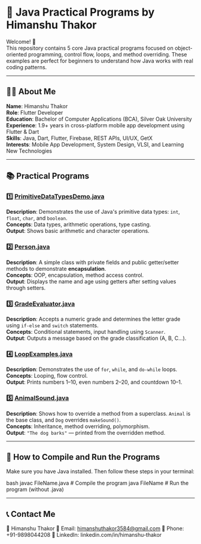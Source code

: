 # 🚀 Java Practical Programs by Himanshu Thakor

Welcome! 👋  
This repository contains 5 core Java practical programs focused on object-oriented programming, control flow, loops, and method overriding. These examples are perfect for beginners to understand how Java works with real coding patterns.

---

## 👨‍💻 About Me

**Name**: Himanshu Thakor  
**Role**: Flutter Developer  
**Education**: Bachelor of Computer Applications (BCA), Silver Oak University  
**Experience**: 1.9+ years in cross-platform mobile app development using Flutter & Dart  
**Skills**: Java, Dart, Flutter, Firebase, REST APIs, UI/UX, GetX  
**Interests**: Mobile App Development, System Design, VLSI, and Learning New Technologies

---

## 📚 Practical Programs

### 1️⃣ [PrimitiveDataTypesDemo.java](./PrimitiveDataTypesDemo.java)
**Description**: Demonstrates the use of Java's primitive data types: `int`, `float`, `char`, and `boolean`.  
**Concepts**: Data types, arithmetic operations, type casting.  
**Output**: Shows basic arithmetic and character operations.

### 2️⃣ [Person.java](./Person.java)
**Description**: A simple class with private fields and public getter/setter methods to demonstrate **encapsulation**.  
**Concepts**: OOP, encapsulation, method access control.  
**Output**: Displays the name and age using getters after setting values through setters.

### 3️⃣ [GradeEvaluator.java](./GradeEvaluator.java)
**Description**: Accepts a numeric grade and determines the letter grade using `if-else` and `switch` statements.  
**Concepts**: Conditional statements, input handling using `Scanner`.  
**Output**: Outputs a message based on the grade classification (A, B, C...).

### 4️⃣ [LoopExamples.java](./LoopExamples.java)
**Description**: Demonstrates the use of `for`, `while`, and `do-while` loops.  
**Concepts**: Looping, flow control.  
**Output**: Prints numbers 1–10, even numbers 2–20, and countdown 10–1.

### 5️⃣ [AnimalSound.java](./AnimalSound.java)
**Description**: Shows how to override a method from a superclass. `Animal` is the base class, and `Dog` overrides `makeSound()`.  
**Concepts**: Inheritance, method overriding, polymorphism.  
**Output**: `"The dog barks"` — printed from the overridden method.

---

## 🧪 How to Compile and Run the Programs

Make sure you have Java installed. Then follow these steps in your terminal:

bash
javac FileName.java    # Compile the program
java FileName          # Run the program (without .java)

------


## 📞 Contact Me
💼 Himanshu Thakor
📧 Email: himanshuthakor3584@gmail.com
📱 Phone: +91-9898044208
🔗 LinkedIn: linkedin.com/in/himanshu-thakor 
